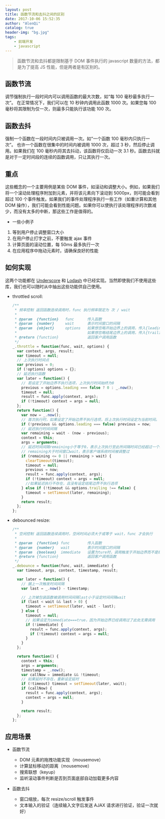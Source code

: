 ```yaml
---
layout: post
title: 函数节流和去抖之间的区别
date: 2017-10-06 15:52:35
author: "AlenQi"
catalog: true
header-img: "bg.jpg"
tags: 
    - 前端开发 
    - javascript
---
```


> 函数节流和去抖都是限制基于 DOM 事件执行的 javascript 数量的方法，都是为了提高 JS 性能，但是两者是有区别的。

## 函数节流

调节强制执行一段时间内可以调用函数的最大次数，如“每 100 毫秒最多执行一次”。
在正常情况下，我们可以在 10 秒钟内调用此函数 1000 次。如果您每 100 毫秒将其限制为仅一次，则最多只能执行该功能 100 次。

## 函数去抖

强制一个函数在一段时间内只被调用一次。如“一个函数 100 毫秒内只执行一次”。
也许一个函数在很集中的时间内被调用 1000 次，超过 3 秒，然后停止调用。如果我们在 100 毫秒内将其去抖动，该函数将仅启动一次 3.1 秒。函数去抖就是对于一定时间段的连续的函数调用，只让其执行一次。

## 重点

这些概念的一个主要用例是某些 DOM 事件，如滚动和调整大小。例如，如果我们将一个滚动处理程序附加到元素，并将该元素向下滚动到 5000px，则可能会看到超过 100 个事件触发。如果我们的事件处理程序执行一些工作（如重计算和其他 DOM 操作），我们可能会看到性能问题。如果你可以使执行该处理程序的次数减少，而没有太多的中断，那这些工作是值得的。

- 一些小例子

1.  等到用户停止调整窗口大小
2.  在用户停止打字之前，不要触发 ajax 事件
3.  计算页面的滚动位置，每 50ms 最多执行一次
4.  在应用程序中拖动元素时，请确保良好的性能

## 如何实现

这两个功能都在 [Underscore](http://underscorejs.org/) 和 [Lodash](https://lodash.com/) 中已经实现。当然即使我们不使用这些库，我们也可以随时从中抽出这些功能供自己使用。

- throttled scroll:

  ```javascript
  /**
   * 频率控制 返回函数连续调用时，func 执行频率限定为 次 / wait
   *
   * @param  {function}   func      传入函数
   * @param  {number}     wait      表示时间窗口的间隔
   * @param  {object}     options   如果想忽略开始边界上的调用，传入{leading: false}。
   *                                如果想忽略结尾边界上的调用，传入{trailing: false}
   * @return {function}             返回客户调用函数
   */
  _.throttle = function(func, wait, options) {
    var context, args, result;
    var timeout = null;
    // 上次执行时间点
    var previous = 0;
    if (!options) options = {};
    // 延迟执行函数
    var later = function() {
      // 若设定了开始边界不执行选项，上次执行时间始终为0
      previous = options.leading === false ? 0 : _.now();
      timeout = null;
      result = func.apply(context, args);
      if (!timeout) context = args = null;
    };
    return function() {
      var now = _.now();
      // 首次执行时，如果设定了开始边界不执行选项，将上次执行时间设定为当前时间。
      if (!previous && options.leading === false) previous = now;
      // 延迟执行时间间隔
      var remaining = wait - (now - previous);
      context = this;
      args = arguments;
      // 延迟时间间隔remaining小于等于0，表示上次执行至此所间隔时间已经超过一个时间窗口
      // remaining大于时间窗口wait，表示客户端系统时间被调整过
      if (remaining <= 0 || remaining > wait) {
        clearTimeout(timeout);
        timeout = null;
        previous = now;
        result = func.apply(context, args);
        if (!timeout) context = args = null;
        //如果延迟执行不存在，且没有设定结尾边界不执行选项
      } else if (!timeout && options.trailing !== false) {
        timeout = setTimeout(later, remaining);
      }
      return result;
    };
  };
  ```

- debounced resize:

  ```javascript
  /**
   * 空闲控制 返回函数连续调用时，空闲时间必须大于或等于 wait，func 才会执行
   *
   * @param  {function} func        传入函数
   * @param  {number}   wait        表示时间窗口的间隔
   * @param  {boolean}  immediate   设置为ture时，调用触发于开始边界而不是结束边界
   * @return {function}             返回客户调用函数
   */
  _.debounce = function(func, wait, immediate) {
    var timeout, args, context, timestamp, result;

    var later = function() {
      // 据上一次触发时间间隔
      var last = _.now() - timestamp;

      // 上次被包装函数被调用时间间隔last小于设定时间间隔wait
      if (last < wait && last > 0) {
        timeout = setTimeout(later, wait - last);
      } else {
        timeout = null;
        // 如果设定为immediate===true，因为开始边界已经调用过了此处无需调用
        if (!immediate) {
          result = func.apply(context, args);
          if (!timeout) context = args = null;
        }
      }
    };

    return function() {
      context = this;
      args = arguments;
      timestamp = _.now();
      var callNow = immediate && !timeout;
      // 如果延时不存在，重新设定延时
      if (!timeout) timeout = setTimeout(later, wait);
      if (callNow) {
        result = func.apply(context, args);
        context = args = null;
      }

      return result;
    };
  };
  ```

## 应用场景

- 函数节流

  - DOM 元素的拖拽功能实现（mousemove）
  - 计算鼠标移动的距离（mousemove）
  - 搜索联想（keyup）
  - 监听滚动事件判断是否到页面底部自动加载更多内容

- 函数去抖
  - 窗口缩放，每次 resize/scroll 触发事件
  - 文本输入的验证（连续输入文字后发送 AJAX 请求进行验证，验证一次就好）

